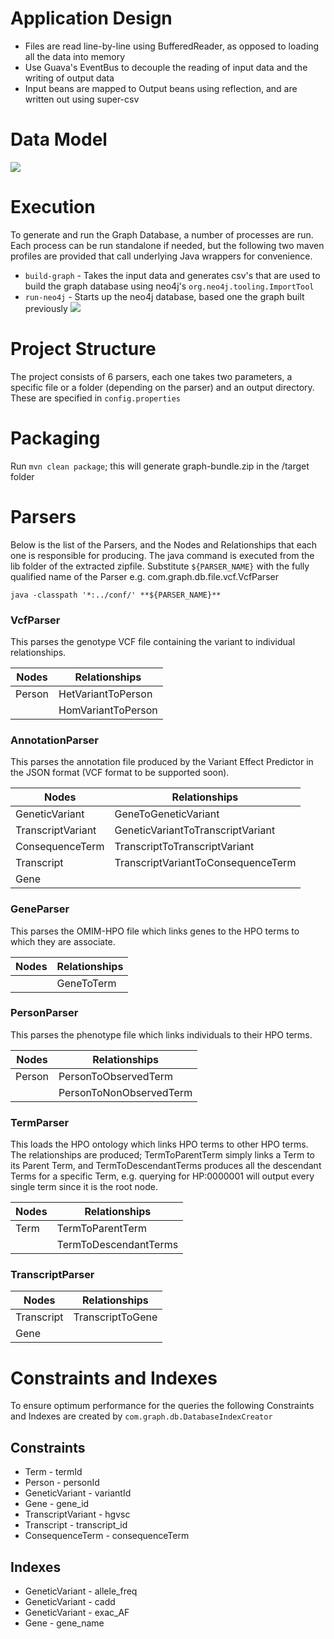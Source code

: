 # Application Design #
- Files are read line-by-line using BufferedReader, as opposed to loading all the data into memory
- Use Guava's EventBus to decouple the reading of input data and the writing of output data
- Input beans are mapped to Output beans using reflection, and are written out using super-csv

# Data Model #
![](https://github.com/phenopolis/pheno4j/blob/master/docs/schema%20diagram.png)

# Execution #
To generate and run the Graph Database, a number of processes are run. Each process can be run standalone if needed, but the following two maven profiles are provided that call underlying Java wrappers for convenience.
- `build-graph` - Takes the input data and generates csv's that are used to build the graph database using neo4j's `org.neo4j.tooling.ImportTool`
- `run-neo4j` - Starts up the neo4j database, based one the graph built previously
![](https://github.com/sajid-mughal/pheno4j/blob/master/docs/class%20overview.png?raw=true)

# Project Structure
The project consists of 6 parsers, each one takes two parameters, a specific file or a folder (depending on the parser) and an output directory. These are specified in `config.properties`
# Packaging
Run `mvn clean package`; this will generate graph-bundle.zip in the /target folder
# Parsers
Below is the list of the Parsers, and the Nodes and Relationships that each one is responsible for producing. 
The java command is executed from the lib folder of the extracted zipfile. Substitute `${PARSER_NAME}` with the fully qualified name of the Parser e.g. com.graph.db.file.vcf.VcfParser
```
java -classpath '*:../conf/' **${PARSER_NAME}**
```
### VcfParser ###
This parses the genotype VCF file containing the variant to individual relationships.

| Nodes | Relationships |
| --- | --- |
| Person  | HetVariantToPerson |
| | HomVariantToPerson |

### AnnotationParser ###
This parses the annotation file produced by the Variant Effect Predictor in the JSON format (VCF format to be supported soon).

| Nodes | Relationships |
| --- | --- |
| GeneticVariant | GeneToGeneticVariant |
| TranscriptVariant | GeneticVariantToTranscriptVariant |
| ConsequenceTerm | TranscriptToTranscriptVariant |
| Transcript | TranscriptVariantToConsequenceTerm |
| Gene | |

### GeneParser ###
This parses the OMIM-HPO file which links genes to the HPO terms to which they are associate.

| Nodes | Relationships |
| --- | --- |
| | GeneToTerm |

### PersonParser ###
This parses the phenotype file which links individuals to their HPO terms.

| Nodes | Relationships |
| --- | --- |
| Person | PersonToObservedTerm |
|  | PersonToNonObservedTerm |

### TermParser ###
This loads the HPO ontology which links HPO terms to other HPO terms. The relationships are produced; TermToParentTerm simply links a Term to its Parent Term, and TermToDescendantTerms produces all the descendant Terms for a specific Term, e.g. querying for HP:0000001 will output every single term since it is the root node.
   
| Nodes | Relationships |
| --- | --- |
| Term | TermToParentTerm |
|  | TermToDescendantTerms |

### TranscriptParser ###

| Nodes | Relationships |
| --- | --- |
| Transcript | TranscriptToGene |
| Gene | |

# Constraints and Indexes #
To ensure optimum performance for the queries the following Constraints and Indexes are created by `com.graph.db.DatabaseIndexCreator`
## Constraints
- Term - termId
- Person - personId
- GeneticVariant - variantId
- Gene - gene_id
- TranscriptVariant - hgvsc
- Transcript - transcript_id
- ConsequenceTerm - consequenceTerm

## Indexes
- GeneticVariant - allele_freq
- GeneticVariant - cadd
- GeneticVariant - exac_AF
- Gene - gene_name
